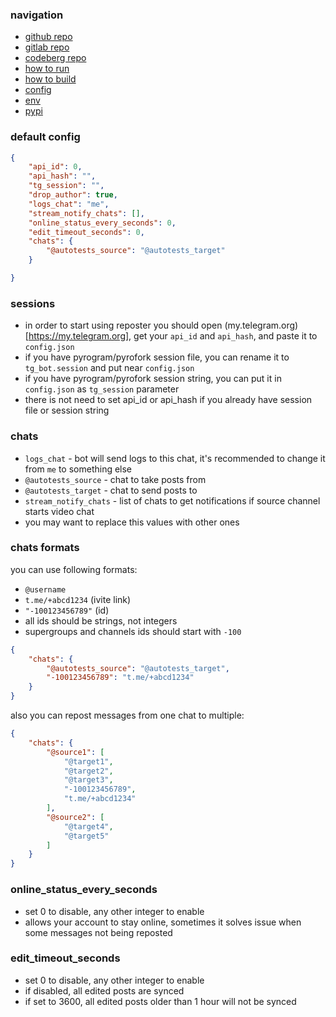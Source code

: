 ### navigation

- [github repo](https://github.com/gmankab/reposter)
- [gitlab repo](https://gitlab.com/gmanka/reposter)
- [codeberg repo](https://codeberg.org/gmanka/reposter)
- [how to run](https://github.com/gmankab/reposter/blob/main/other/docs/run.md)
- [how to build](https://github.com/gmankab/reposter/blob/main/other/docs/build.md)
- [config](https://github.com/gmankab/reposter/blob/main/other/docs/config.md)
- [env](https://github.com/gmankab/reposter/blob/main/other/docs/env.md)
- [pypi](https://pypi.org/project/reposter)


### default config

```json
{
    "api_id": 0,
    "api_hash": "",
    "tg_session": "",
    "drop_author": true,
    "logs_chat": "me",
    "stream_notify_chats": [],
    "online_status_every_seconds": 0,
    "edit_timeout_seconds": 0,
    "chats": {
        "@autotests_source": "@autotests_target"
    }

}
```

### sessions

- in order to start using reposter you should open (my.telegram.org)[https://my.telegram.org], get your `api_id` and `api_hash`, and paste it to `config.json`
- if you have pyrogram/pyrofork session file, you can rename it to `tg_bot.session` and put near `config.json`
- if you have pyrogram/pyrofork session string, you can put it in `config.json` as `tg_session` parameter
- there is not need to set api_id or api_hash if you already have session file or session string

### chats

- `logs_chat` - bot will send logs to this chat, it's recommended to change it from `me` to something else
- `@autotests_source` - chat to take posts from
- `@autotests_target` - chat to send posts to
- `stream_notify_chats` - list of chats to get notifications if source channel starts video chat
- you may want to replace this values with other ones

### chats formats

you can use following formats:
- `@username`
- `t.me/+abcd1234` (ivite link)
- `"-100123456789"` (id)
- all ids should be strings, not integers
- supergroups and channels ids should start with `-100`

```json
{
    "chats": {
        "@autotests_source": "@autotests_target",
        "-100123456789": "t.me/+abcd1234"
    }
}
```

also you can repost messages from one chat to multiple:

```json
{
    "chats": {
        "@source1": [
            "@target1",
            "@target2",
            "@target3",
            "-100123456789",
            "t.me/+abcd1234"
        ],
        "@source2": [
            "@target4",
            "@target5"
        ]
    }
}
```

### online_status_every_seconds

- set 0 to disable, any other integer to enable
- allows your account to stay online, sometimes it solves issue when some messages not being reposted


### edit_timeout_seconds

- set 0 to disable, any other integer to enable
- if disabled, all edited posts are synced
- if set to 3600, all edited posts older than 1 hour will not be synced

